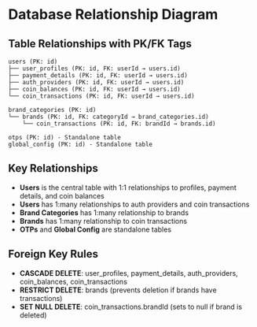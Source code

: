 # Database Relationship Diagram

## Table Relationships with PK/FK Tags

```
users (PK: id)
├── user_profiles (PK: id, FK: userId → users.id)
├── payment_details (PK: id, FK: userId → users.id)
├── auth_providers (PK: id, FK: userId → users.id)
├── coin_balances (PK: id, FK: userId → users.id)
└── coin_transactions (PK: id, FK: userId → users.id)

brand_categories (PK: id)
└── brands (PK: id, FK: categoryId → brand_categories.id)
    └── coin_transactions (PK: id, FK: brandId → brands.id)

otps (PK: id) - Standalone table
global_config (PK: id) - Standalone table
```

## Key Relationships

- **Users** is the central table with 1:1 relationships to profiles, payment details, and coin balances
- **Users** has 1:many relationships to auth providers and coin transactions
- **Brand Categories** has 1:many relationship to brands
- **Brands** has 1:many relationship to coin transactions
- **OTPs** and **Global Config** are standalone tables

## Foreign Key Rules

- **CASCADE DELETE**: user_profiles, payment_details, auth_providers, coin_balances, coin_transactions
- **RESTRICT DELETE**: brands (prevents deletion if brands have transactions)
- **SET NULL DELETE**: coin_transactions.brandId (sets to null if brand is deleted)
